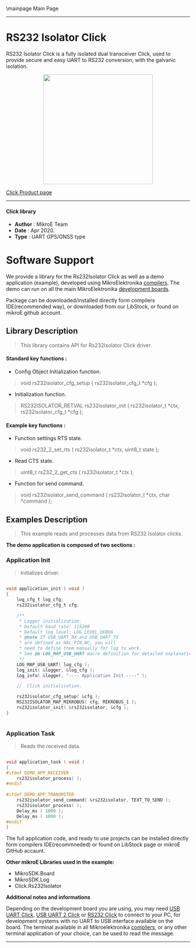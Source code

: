 \mainpage Main Page
 
---
# RS232 Isolator Click

RS232 Isolator Click is a fully isolated dual transceiver Click, used to provide secure and easy UART to RS232 conversion, with the galvanic isolation.

<p align="center">
  <img src="https://download.mikroe.com/images/click_for_ide/rs232isolator_click.png" height=300px>
</p>

[Click Product page](https://www.mikroe.com/rs232-isolator-click)

---


#### Click library 

- **Author**        : MikroE Team
- **Date**          : Apr 2020.
- **Type**          : UART GPS/GNSS type


# Software Support

We provide a library for the Rs232Isolator Click 
as well as a demo application (example), developed using MikroElektronika 
[compilers](https://shop.mikroe.com/compilers). 
The demo can run on all the main MikroElektronika [development boards](https://shop.mikroe.com/development-boards).

Package can be downloaded/installed directly form compilers IDE(recommended way), or downloaded from our LibStock, or found on mikroE github account. 

## Library Description

> This library contains API for Rs232Isolator Click driver.

#### Standard key functions :

- Config Object Initialization function.
> void rs232isolator_cfg_setup ( rs232isolator_cfg_t *cfg ); 
 
- Initialization function.
> RS232ISOLATOR_RETVAL rs232isolator_init ( rs232isolator_t *ctx, rs232isolator_cfg_t *cfg );

#### Example key functions :

- Function settings RTS state.
> void rs232_2_set_rts ( rs232isolator_t *ctx, uint8_t state );
 
- Read CTS state.
> uint8_t rs232_2_get_cts ( rs232isolator_t *ctx );

- Function for send command.
> void rs232isolator_send_command ( rs232isolator_t *ctx, char *command );

## Examples Description

> This example reads and processes data from RS232 Isolator clicks.

**The demo application is composed of two sections :**

### Application Init 

> Initializes driver.

```c

void application_init ( void )
{
    log_cfg_t log_cfg;
    rs232isolator_cfg_t cfg;

    /** 
     * Logger initialization.
     * Default baud rate: 115200
     * Default log level: LOG_LEVEL_DEBUG
     * @note If USB_UART_RX and USB_UART_TX 
     * are defined as HAL_PIN_NC, you will 
     * need to define them manually for log to work. 
     * See @b LOG_MAP_USB_UART macro definition for detailed explanation.
     */
    LOG_MAP_USB_UART( log_cfg );
    log_init( &logger, &log_cfg );
    log_info( &logger, "---- Application Init ----" );

    //  Click initialization.

    rs232isolator_cfg_setup( &cfg );
    RS232ISOLATOR_MAP_MIKROBUS( cfg, MIKROBUS_1 );
    rs232isolator_init( &rs232isolator, &cfg );
}
  
```

### Application Task

> Reads the received data.

```c

void application_task ( void )
{
#ifdef DEMO_APP_RECEIVER
    rs232isolator_process( );
#endif
    
#ifdef DEMO_APP_TRANSMITER
    rs232isolator_send_command( &rs232isolator, TEXT_TO_SEND );
    rs232isolator_process( );
    Delay_ms ( 1000 );
    Delay_ms ( 1000 );
#endif    
} 

```

The full application code, and ready to use projects can be  installed directly form compilers IDE(recommneded) or found on LibStock page or mikroE GitHub accaunt.

**Other mikroE Libraries used in the example:** 

- MikroSDK.Board
- MikroSDK.Log
- Click.Rs232Isolator

**Additional notes and informations**

Depending on the development board you are using, you may need 
[USB UART Click](https://shop.mikroe.com/usb-uart-click), 
[USB UART 2 Click](https://shop.mikroe.com/usb-uart-2-click) or 
[RS232 Click](https://shop.mikroe.com/rs232-click) to connect to your PC, for 
development systems with no UART to USB interface available on the board. The 
terminal available in all Mikroelektronika 
[compilers](https://shop.mikroe.com/compilers), or any other terminal application 
of your choice, can be used to read the message.



---
